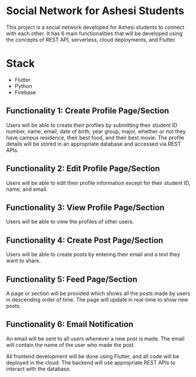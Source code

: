# Social Network for Ashesi Students

This project is a social network developed for Ashesi students to connect with each other. It has 6 main functionalities that will be developed using the concepts of REST API, serverless, cloud deployments, and Flutter.

# Stack

- Flutter
- Python
- Firebase

## Functionality 1: Create Profile Page/Section

Users will be able to create their profiles by submitting their student ID number, name, email, date of birth, year group, major, whether or not they have campus residence, their best food, and their best movie. The profile details will be stored in an appropriate database and accessed via REST APIs.

## Functionality 2: Edit Profile Page/Section

Users will be able to edit their profile information except for their student ID, name, and email.

## Functionality 3: View Profile Page/Section

Users will be able to view the profiles of other users.

## Functionality 4: Create Post Page/Section

Users will be able to create posts by entering their email and a text they want to share.

## Functionality 5: Feed Page/Section

A page or section will be provided which shows all the posts made by users in descending order of time. The page will update in real-time to show new posts.

## Functionality 6: Email Notification

An email will be sent to all users whenever a new post is made. The email will contain the name of the user who made the post.

All frontend development will be done using Flutter, and all code will be deployed in the cloud. The backend will use appropriate REST APIs to interact with the database.
